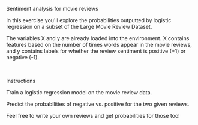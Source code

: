 Sentiment analysis for movie reviews

In this exercise you'll explore the probabilities outputted by logistic regression on a subset of the Large Movie Review Dataset.

The variables X and y are already loaded into the environment. X contains features based on the number of times words appear in the movie reviews, and y contains labels for whether the review sentiment is positive (+1) or negative (-1).

<br>

Instructions

Train a logistic regression model on the movie review data.

Predict the probabilities of negative vs. positive for the two given reviews.

Feel free to write your own reviews and get probabilities for those too!
